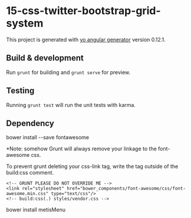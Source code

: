 # 15-css-twitter-bootstrap-grid-system

This project is generated with [yo angular generator](https://github.com/yeoman/generator-angular)
version 0.12.1.

## Build & development

Run `grunt` for building and `grunt serve` for preview.

## Testing

Running `grunt test` will run the unit tests with karma.

## Dependency

bower install --save fontawesome

*Note: somehow Grunt will always remove your linkage to the font-awesome css.

To prevent grunt deleting your css-link tag, write the tag outside of the build:css comment. 

    <!-- GRUNT PLEASE DO NOT OVERRIDE ME -->
    <link rel="stylesheet" href="bower_components/font-awesome/css/font-awesome.min.css" type="text/css"/>
    <!-- build:css(.) styles/vendor.css -->


bower install metisMenu